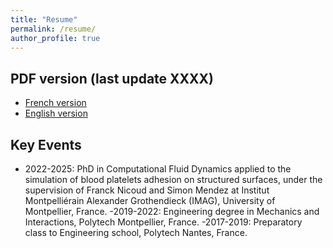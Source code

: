 ```yaml
---
title: "Resume"
permalink: /resume/
author_profile: true
---
```


## PDF version (last update XXXX)

- <a href="{{site.url}}>/data/CV-Raveleau-fr.pdf">French version</a>
- <a href="{{site.url}}>/data/CV-Raveleau-en.pdf">English version</a>


## Key Events
- 2022-2025: PhD in Computational Fluid Dynamics applied to the simulation of blood platelets adhesion on structured surfaces, under the supervision of Franck Nicoud and Simon Mendez at Institut Montpelliérain Alexander Grothendieck (IMAG), University of Montpellier, France.
-2019-2022: Engineering degree in Mechanics and Interactions, Polytech Montpellier, France.
-2017-2019: Preparatory class to Engineering school, Polytech Nantes, France.
